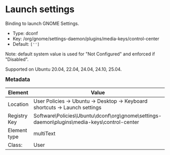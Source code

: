 # Launch settings

Binding to launch GNOME Settings.

- Type: dconf
- Key: /org/gnome/settings-daemon/plugins/media-keys/control-center
- Default: `['']`

Note: default system value is used for "Not Configured" and enforced if "Disabled".

Supported on Ubuntu 20.04, 22.04, 24.04, 24.10, 25.04.



<span style="font-size: larger;">**Metadata**</span>

| Element      | Value            |
| ---          | ---              |
| Location     | User Policies -> Ubuntu -> Desktop -> Keyboard shortcuts -> Launch settings    |
| Registry Key | Software\Policies\Ubuntu\dconf\org\gnome\settings-daemon\plugins\media-keys\control-center         |
| Element type | multiText |
| Class:       | User       |
